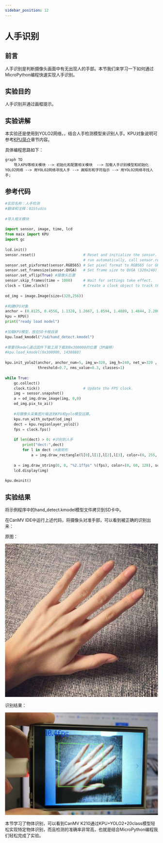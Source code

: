 ```yaml
---
sidebar_position: 12
---
```


# 人手识别

## 前言
人手识别是判断摄像头画面中有无出现人的手部。本节我们来学习一下如何通过MicroPython编程快速实现人手识别。

## 实验目的
人手识别并通过画框提示。

## 实验讲解

本实验还是使用到YOLO2网络，，结合人手检测模型来识别人手。KPU对象说明可参考[KPU简介](./kpu)章节内容。

具体编程思路如下：

```mermaid
graph TD
    导入KPU等相关模块 --> 初始化和配置相关模块  --> 加载人手识别模型和初始化YOLO2网络 --> 用YOLO2网络寻找人手 --> 画矩形和字符指示 --> 用YOLO2网络寻找人手;
```

## 参考代码

```python
#实验名称：人手检测
#翻译和注释：01Studio

#导入相关模块

import sensor, image, time, lcd
from maix import KPU
import gc

lcd.init()
sensor.reset()                      # Reset and initialize the sensor. It will
                                    # run automatically, call sensor.run(0) to stop
sensor.set_pixformat(sensor.RGB565) # Set pixel format to RGB565 (or GRAYSCALE)
sensor.set_framesize(sensor.QVGA)   # Set frame size to QVGA (320x240)
sensor.set_vflip(True) #摄像头后置
sensor.skip_frames(time = 1000)     # Wait for settings take effect.
clock = time.clock()                # Create a clock object to track the FPS.

od_img = image.Image(size=(320,256))

#构建KPU对象
anchor = (0.8125, 0.4556, 1.1328, 1.2667, 1.8594, 1.4889, 1.4844, 2.2000, 2.6484, 2.9333)
kpu = KPU()
print("ready load model")

#加载KPU模型，放在SD卡根目录
kpu.load_kmodel("/sd/hand_detect.kmodel")

#需要将kmdel通过固件下载工具下载到0x300000的位置（3M偏移）
#kpu.load_kmodel(0x300000, 1438888)

kpu.init_yolo2(anchor, anchor_num=5, img_w=320, img_h=240, net_w=320 , net_h=256 ,layer_w=10 ,layer_h=8, 
               threshold=0.7, nms_value=0.3, classes=1)

while True:
    gc.collect()
    clock.tick()                    # Update the FPS clock.
    img = sensor.snapshot()
    a = od_img.draw_image(img, 0,0)
    od_img.pix_to_ai()

    #将摄像头采集图片输送到KPU和yolo模型运算。
    kpu.run_with_output(od_img)
    dect = kpu.regionlayer_yolo2()
    fps = clock.fps()

    if len(dect) > 0: #识别到人手
        print("dect:",dect)
        for l in dect :#画矩形
            a = img.draw_rectangle(l[0],l[1],l[2],l[3], color=(0, 255, 0))

    a = img.draw_string(0, 0, "%2.1ffps" %(fps), color=(0, 60, 128), scale=2.0)
    lcd.display(img)

kpu.deinit()
```

## 实验结果

将示例程序中的hand_detect.kmodel模型文件拷贝到SD卡中。

在CanMV IDE中运行上述代码，将摄像头对准手部，可以看到被正确的识别出来：

原图：

![hand_recognition](./img/hand_recognition/hand_recognition1.jpg)

识别结果：

![hand_recognition](./img/hand_recognition/hand_recognition2.png)


本节学习了物体识别，可以看到CanMV K210通过KPU+YOLO2+20class模型轻松实现特定物体识别，而且检测的准确率非常高，也就是结合MicroPython编程我们轻松完成了实验。